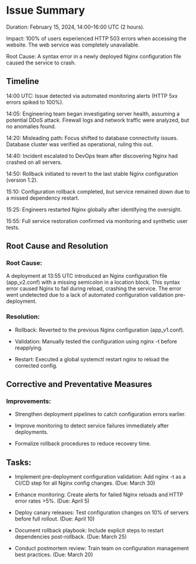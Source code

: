 # Issue Summary

Duration: February 15, 2024, 14:00–16:00 UTC (2 hours).

Impact: 100% of users experienced HTTP 503 errors when accessing the website. The web service was completely unavailable.

Root Cause: A syntax error in a newly deployed Nginx configuration file caused the service to crash.

## Timeline

14:00 UTC: Issue detected via automated monitoring alerts (HTTP 5xx errors spiked to 100%).

14:05: Engineering team began investigating server health, assuming a potential DDoS attack. Firewall logs and network traffic were analyzed, but no anomalies found.

14:20: Misleading path: Focus shifted to database connectivity issues. Database cluster was verified as operational, ruling this out.

14:40: Incident escalated to DevOps team after discovering Nginx had crashed on all servers.

14:50: Rollback initiated to revert to the last stable Nginx configuration (version 1.2).

15:10: Configuration rollback completed, but service remained down due to a missed dependency restart.

15:25: Engineers restarted Nginx globally after identifying the oversight.

15:55: Full service restoration confirmed via monitoring and synthetic user tests.

## Root Cause and Resolution
### Root Cause:
A deployment at 13:55 UTC introduced an Nginx configuration file (app_v2.conf) with a missing semicolon in a location block. This syntax error caused Nginx to fail during reload, crashing the service. The error went undetected due to a lack of automated configuration validation pre-deployment.

### Resolution:

* Rollback: Reverted to the previous Nginx configuration (app_v1.conf).

* Validation: Manually tested the configuration using nginx -t before reapplying.

* Restart: Executed a global systemctl restart nginx to reload the corrected config.

## Corrective and Preventative Measures

### Improvements:

* Strengthen deployment pipelines to catch configuration errors earlier.

* Improve monitoring to detect service failures immediately after deployments.

* Formalize rollback procedures to reduce recovery time.

## Tasks:

* Implement pre-deployment configuration validation: Add nginx -t as a CI/CD step for all Nginx config changes. (Due: March 30)

* Enhance monitoring: Create alerts for failed Nginx reloads and HTTP error rates >5%. (Due: April 5)

* Deploy canary releases: Test configuration changes on 10% of servers before full rollout. (Due: April 10)

* Document rollback playbook: Include explicit steps to restart dependencies post-rollback. (Due: March 25)

* Conduct postmortem review: Train team on configuration management best practices. (Due: March 20)
